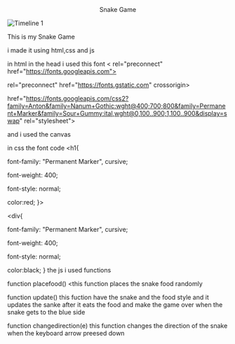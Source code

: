 <center> Snake Game</center>

![Timeline 1](https://github.com/user-attachments/assets/ecb0f624-e2ca-4f4c-a5bd-8a70f14319ad)

This is my Snake Game

i made it using html,css and js

in html in the head i used this font <  rel="preconnect" href="https://fonts.googleapis.com">

 rel="preconnect" href="https://fonts.gstatic.com" crossorigin>
 
 href="https://fonts.googleapis.com/css2?family=Anton&family=Nanum+Gothic:wght@400;700;800&family=Permanent+Marker&family=Sour+Gummy:ital,wght@0,100..900;1,100..900&display=swap" rel="stylesheet">
 
and i used the canvas

in css the font code <h1{

  font-family: "Permanent Marker", cursive;
  
  font-weight: 400;
  
  font-style: normal;  
  
color:red;
}>

<div{

 font-family: "Permanent Marker", cursive;
 
  font-weight: 400;
  
  font-style: normal;
  
  color:black;
}
the js i used functions 

function placefood() <this function places the snake food randomly

function update() this fuction have the snake and the food style and it updates the sanke after it eats the food and make the game over when the snake gets to the blue side

function changedirection(e) this function changes the direction of the snake when the keyboard arrow preesed down
